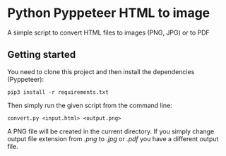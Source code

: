 # Python Pyppeteer HTML to image
A simple script to convert HTML files to images (PNG, JPG) or to PDF

## Getting started
You need to clone this project and then install the dependencies (Pyppeteer):

```
pip3 install -r requirements.txt
```

Then simply run the given script from the command line:

```
convert.py <input.html> <output.png>
```

A PNG file will be created in the current directory. If you simply 
change output file extension from *.png* to *.jpg* or *.pdf* you have a different output file.
